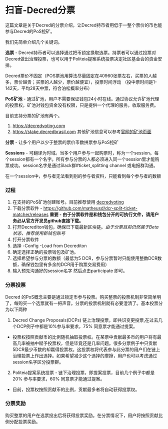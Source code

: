 # 扫盲-Decred分票

这篇文章是关于Decred的分票介绍，让Decred持币者用低于一整个票价的币也能参与Decred的PoS挖矿。

我们先简单介绍几个关键词。 

**选票** - Decred持币者可以选择通过把币锁定换取选票。持票者可以通过投票对Decred做出治理投票，也可以用于Politeia提案系统投票决定社区基金会的资金安排。

Decred票价不固定（POS票池用算法尽量固定在40960张票左右，买票的人越多，票价越贵；买票的人越少，票价越便宜），投票时间浮动 （投中票时间是1-142天，平均28天中票，符合泊松概率分布）

**PoS矿池** - 通过矿池，用户不需要保证钱包24小时在线。通过协议允许矿池代理的投票权，矿池对钱包资金没有权限，只是提供一个代理的服务，收取服务费。

目前支持分票的矿池有两个。
1. https://decredvoting.com 
2. https://stake.decredbrasil.com
其他矿池信息可以参考[官网的矿池页面](https://www.decred.org/stakepools/) 

**分票** - 让多个用户以少于整票的票价币数拼票参与PoS挖矿

**Sessions** - 可翻译为时域。当多个用户参与一起购票时，称为一个session。每个session都有一个名字。所有参与分票的人都必须进入同一个session里才能购票成功。session名字是通过Slack群#ticket_splitting channel 或电报群沟通。 

在一个session中，参与者无法看到别的参与者资料，只能看到每个参与者的数额

### 过程
1. 在支持的PoS矿池创建账号。目前推荐使用 [decredvoting](https://decredvoting.com)
2. 下载分票软件 - https://github.com/matheusd/dcr-split-ticket-matcher/releases 
**重要 - 由于分票软件是和钱包分开的可执行文件，请用户务必从官方开发员github直接下载。** 
3. 打开Decrediton钱包，确保已下载最新区块链。*由于分票目前仍然属于Beta状态，推荐使用新钱包账号*
4. 打开分票软件
5. 选择 -Config -Load from Decrediton
6. 确定选择正确的投票钱包及矿池。
7. 选择希望参与分票的数额（最低为5 DCR，参与分票暂时只能使用整数DCR数额，确保钱包里有多余的DCR用于购票交易费用）
8. 输入预先沟通好的session名字 然后点击participate 即可。

### 分票投票 
Decred 的PoS概念主要是通过锁定币参与投票。购买整票的投票机制非常简单明了，每购买一个选票就有一把声音。分票的投票机制就有必要澄清了。基本投票分为以下两种

1. Decred Change Proposals(DCPs) 链上治理投票，即共识变更投票,在过去几个DCP例子中都是10%参与率要求，75% 同意票才能通过提案。

* 投票权按照贡献币的比例随机抽取投票权。在某票中贡献最多币的用户将有最高几率被抽中赋予投票权，但是毕竟还是几率问题。很多分票例子中只贡献5DCR最少币数的却赢得投票权。这投票权将代表参与此分票的用户们在链上治理投票上作出选择。如果希望减少这个选择的摩擦，用户也可以考虑通过session名字区分投票群。

2. Politeia提案系统投票 - 链下治理投票，即提案投票，目前几个例子中都是20% 参与率要求，60% 同意票才能通过提案。

* 目前，投票权按照贡献币的比例，贡献最多者将自动获得投票权。

### 分票奖励 
购买整票的用户在选票投出后将获得投票奖励。在分票情况下，用户将按照贡献比例分配投票奖励。
 